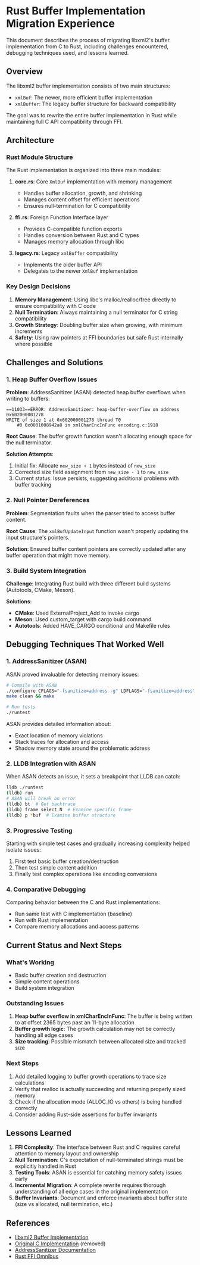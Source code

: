 # Rust Buffer Implementation Migration Experience

This document describes the process of migrating libxml2's buffer implementation from C to Rust, including challenges encountered, debugging techniques used, and lessons learned.

## Overview

The libxml2 buffer implementation consists of two main structures:
- `xmlBuf`: The newer, more efficient buffer implementation
- `xmlBuffer`: The legacy buffer structure for backward compatibility

The goal was to rewrite the entire buffer implementation in Rust while maintaining full C API compatibility through FFI.

## Architecture

### Rust Module Structure

The Rust implementation is organized into three main modules:

1. **core.rs**: Core `XmlBuf` implementation with memory management
   - Handles buffer allocation, growth, and shrinking
   - Manages content offset for efficient operations
   - Ensures null-termination for C compatibility

2. **ffi.rs**: Foreign Function Interface layer
   - Provides C-compatible function exports
   - Handles conversion between Rust and C types
   - Manages memory allocation through libc

3. **legacy.rs**: Legacy `xmlBuffer` compatibility
   - Implements the older buffer API
   - Delegates to the newer `XmlBuf` implementation

### Key Design Decisions

1. **Memory Management**: Using libc's malloc/realloc/free directly to ensure compatibility with C code
2. **Null Termination**: Always maintaining a null terminator for C string compatibility
3. **Growth Strategy**: Doubling buffer size when growing, with minimum increments
4. **Safety**: Using raw pointers at FFI boundaries but safe Rust internally where possible

## Challenges and Solutions

### 1. Heap Buffer Overflow Issues

**Problem**: AddressSanitizer (ASAN) detected heap buffer overflows when writing to buffers:
```
==11033==ERROR: AddressSanitizer: heap-buffer-overflow on address 0x602000001278
WRITE of size 1 at 0x602000001278 thread T0
    #0 0x0001008942a8 in xmlCharEncInFunc encoding.c:1918
```

**Root Cause**: The buffer growth function wasn't allocating enough space for the null terminator.

**Solution Attempts**:
1. Initial fix: Allocate `new_size + 1` bytes instead of `new_size`
2. Corrected size field assignment from `new_size - 1` to `new_size`
3. Current status: Issue persists, suggesting additional problems with buffer tracking

### 2. Null Pointer Dereferences

**Problem**: Segmentation faults when the parser tried to access buffer content.

**Root Cause**: The `xmlBufUpdateInput` function wasn't properly updating the input structure's pointers.

**Solution**: Ensured buffer content pointers are correctly updated after any buffer operation that might move memory.

### 3. Build System Integration

**Challenge**: Integrating Rust build with three different build systems (Autotools, CMake, Meson).

**Solutions**:
- **CMake**: Used ExternalProject_Add to invoke cargo
- **Meson**: Used custom_target with cargo build command
- **Autotools**: Added HAVE_CARGO conditional and Makefile rules

## Debugging Techniques That Worked Well

### 1. AddressSanitizer (ASAN)

ASAN proved invaluable for detecting memory issues:
```bash
# Compile with ASAN
./configure CFLAGS="-fsanitize=address -g" LDFLAGS="-fsanitize=address"
make clean && make

# Run tests
./runtest
```

ASAN provides detailed information about:
- Exact location of memory violations
- Stack traces for allocation and access
- Shadow memory state around the problematic address

### 2. LLDB Integration with ASAN

When ASAN detects an issue, it sets a breakpoint that LLDB can catch:
```bash
lldb ./runtest
(lldb) run
# ASAN will break on error
(lldb) bt  # Get backtrace
(lldb) frame select N  # Examine specific frame
(lldb) p *buf  # Examine buffer structure
```

### 3. Progressive Testing

Starting with simple test cases and gradually increasing complexity helped isolate issues:
1. First test basic buffer creation/destruction
2. Then test simple content addition
3. Finally test complex operations like encoding conversions

### 4. Comparative Debugging

Comparing behavior between the C and Rust implementations:
- Run same test with C implementation (baseline)
- Run with Rust implementation
- Compare memory allocations and access patterns

## Current Status and Next Steps

### What's Working
- Basic buffer creation and destruction
- Simple content operations
- Build system integration

### Outstanding Issues
1. **Heap buffer overflow in xmlCharEncInFunc**: The buffer is being written to at offset 2365 bytes past an 11-byte allocation
2. **Buffer growth logic**: The growth calculation may not be correctly handling all edge cases
3. **Size tracking**: Possible mismatch between allocated size and tracked size

### Next Steps
1. Add detailed logging to buffer growth operations to trace size calculations
2. Verify that realloc is actually succeeding and returning properly sized memory
3. Check if the allocation mode (ALLOC_IO vs others) is being handled correctly
4. Consider adding Rust-side assertions for buffer invariants

## Lessons Learned

1. **FFI Complexity**: The interface between Rust and C requires careful attention to memory layout and ownership
2. **Null Termination**: C's expectation of null-terminated strings must be explicitly handled in Rust
3. **Testing Tools**: ASAN is essential for catching memory safety issues early
4. **Incremental Migration**: A complete rewrite requires thorough understanding of all edge cases in the original implementation
5. **Buffer Invariants**: Document and enforce invariants about buffer state (size vs allocated, null termination, etc.)

## References

- [libxml2 Buffer Implementation](../rust/src/)
- [Original C Implementation](../buf.c) (removed)
- [AddressSanitizer Documentation](https://github.com/google/sanitizers/wiki/AddressSanitizer)
- [Rust FFI Omnibus](http://jakegoulding.com/rust-ffi-omnibus/)